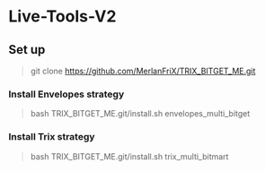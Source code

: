 # Live-Tools-V2

## Set up

> git clone https://github.com/MerlanFriX/TRIX_BITGET_ME.git
### Install Envelopes strategy
> bash TRIX_BITGET_ME.git/install.sh envelopes_multi_bitget

### Install Trix strategy
> bash TRIX_BITGET_ME.git/install.sh trix_multi_bitmart

